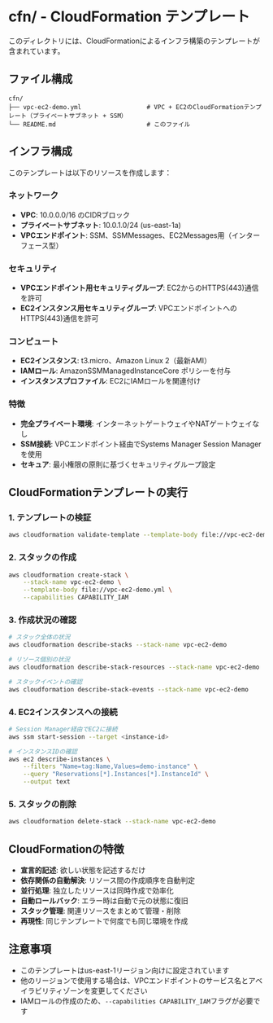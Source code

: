 # cfn/ - CloudFormation テンプレート

このディレクトリには、CloudFormationによるインフラ構築のテンプレートが含まれています。

## ファイル構成

```
cfn/
├── vpc-ec2-demo.yml                  # VPC + EC2のCloudFormationテンプレート（プライベートサブネット + SSM）
└── README.md                         # このファイル
```

## インフラ構成

このテンプレートは以下のリソースを作成します：

### ネットワーク
- **VPC**: 10.0.0.0/16 のCIDRブロック
- **プライベートサブネット**: 10.0.1.0/24 (us-east-1a)
- **VPCエンドポイント**: SSM、SSMMessages、EC2Messages用（インターフェース型）

### セキュリティ
- **VPCエンドポイント用セキュリティグループ**: EC2からのHTTPS(443)通信を許可
- **EC2インスタンス用セキュリティグループ**: VPCエンドポイントへのHTTPS(443)通信を許可

### コンピュート
- **EC2インスタンス**: t3.micro、Amazon Linux 2（最新AMI）
- **IAMロール**: AmazonSSMManagedInstanceCore ポリシーを付与
- **インスタンスプロファイル**: EC2にIAMロールを関連付け

### 特徴
- **完全プライベート環境**: インターネットゲートウェイやNATゲートウェイなし
- **SSM接続**: VPCエンドポイント経由でSystems Manager Session Managerを使用
- **セキュア**: 最小権限の原則に基づくセキュリティグループ設定

## CloudFormationテンプレートの実行

### 1. テンプレートの検証
```bash
aws cloudformation validate-template --template-body file://vpc-ec2-demo.yml
```

### 2. スタックの作成
```bash
aws cloudformation create-stack \
    --stack-name vpc-ec2-demo \
    --template-body file://vpc-ec2-demo.yml \
    --capabilities CAPABILITY_IAM
```

### 3. 作成状況の確認
```bash
# スタック全体の状況
aws cloudformation describe-stacks --stack-name vpc-ec2-demo

# リソース個別の状況
aws cloudformation describe-stack-resources --stack-name vpc-ec2-demo

# スタックイベントの確認
aws cloudformation describe-stack-events --stack-name vpc-ec2-demo
```

### 4. EC2インスタンスへの接続
```bash
# Session Manager経由でEC2に接続
aws ssm start-session --target <instance-id>

# インスタンスIDの確認
aws ec2 describe-instances \
    --filters "Name=tag:Name,Values=demo-instance" \
    --query "Reservations[*].Instances[*].InstanceId" \
    --output text
```

### 5. スタックの削除
```bash
aws cloudformation delete-stack --stack-name vpc-ec2-demo
```

## CloudFormationの特徴

- **宣言的記述**: 欲しい状態を記述するだけ
- **依存関係の自動解決**: リソース間の作成順序を自動判定
- **並行処理**: 独立したリソースは同時作成で効率化
- **自動ロールバック**: エラー時は自動で元の状態に復旧
- **スタック管理**: 関連リソースをまとめて管理・削除
- **再現性**: 同じテンプレートで何度でも同じ環境を作成

## 注意事項

- このテンプレートはus-east-1リージョン向けに設定されています
- 他のリージョンで使用する場合は、VPCエンドポイントのサービス名とアベイラビリティゾーンを変更してください
- IAMロールの作成のため、`--capabilities CAPABILITY_IAM`フラグが必要です